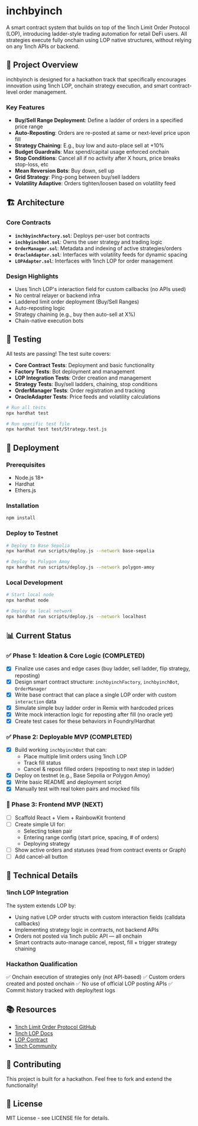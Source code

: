 # inchbyinch

A smart contract system that builds on top of the 1inch Limit Order Protocol (LOP), introducing ladder-style trading automation for retail DeFi users. All strategies execute fully onchain using LOP native structures, without relying on any 1inch APIs or backend.

## 🎯 Project Overview

inchbyinch is designed for a hackathon track that specifically encourages innovation using 1inch LOP, onchain strategy execution, and smart contract-level order management.

### Key Features

- **Buy/Sell Range Deployment**: Define a ladder of orders in a specified price range
- **Auto-Reposting**: Orders are re-posted at same or next-level price upon fill
- **Strategy Chaining**: E.g., buy low and auto-place sell at +10%
- **Budget Guardrails**: Max spend/capital usage enforced onchain
- **Stop Conditions**: Cancel all if no activity after X hours, price breaks stop-loss, etc
- **Mean Reversion Bots**: Buy down, sell up
- **Grid Strategy**: Ping-pong between buy/sell ladders
- **Volatility Adaptive**: Orders tighten/loosen based on volatility feed

## 🏗️ Architecture

### Core Contracts

- **`inchbyinchFactory.sol`**: Deploys per-user bot contracts
- **`inchbyinchBot.sol`**: Owns the user strategy and trading logic
- **`OrderManager.sol`**: Metadata and indexing of active strategies/orders
- **`OracleAdapter.sol`**: Interfaces with volatility feeds for dynamic spacing
- **`LOPAdapter.sol`**: Interfaces with 1inch LOP for order management

### Design Highlights

- Uses 1inch LOP's interaction field for custom callbacks (no APIs used)
- No central relayer or backend infra
- Laddered limit order deployment (Buy/Sell Ranges)
- Auto-reposting logic
- Strategy chaining (e.g., buy then auto-sell at X%)
- Chain-native execution bots

## 🧪 Testing

All tests are passing! The test suite covers:

- **Core Contract Tests**: Deployment and basic functionality
- **Factory Tests**: Bot deployment and management
- **LOP Integration Tests**: Order creation and management
- **Strategy Tests**: Buy/sell ladders, chaining, stop conditions
- **OrderManager Tests**: Order registration and tracking
- **OracleAdapter Tests**: Price feeds and volatility calculations

```bash
# Run all tests
npx hardhat test

# Run specific test file
npx hardhat test test/Strategy.test.js
```

## 🚀 Deployment

### Prerequisites

- Node.js 18+
- Hardhat
- Ethers.js

### Installation

```bash
npm install
```

### Deploy to Testnet

```bash
# Deploy to Base Sepolia
npx hardhat run scripts/deploy.js --network base-sepolia

# Deploy to Polygon Amoy
npx hardhat run scripts/deploy.js --network polygon-amoy
```

### Local Development

```bash
# Start local node
npx hardhat node

# Deploy to local network
npx hardhat run scripts/deploy.js --network localhost
```

## 📊 Current Status

### ✅ Phase 1: Ideation & Core Logic (COMPLETED)
- [x] Finalize use cases and edge cases (buy ladder, sell ladder, flip strategy, reposting)
- [x] Design smart contract structure: `inchbyinchFactory`, `inchbyinchBot`, `OrderManager`
- [x] Write base contract that can place a single LOP order with custom `interaction` data
- [x] Simulate simple buy ladder order in Remix with hardcoded prices
- [x] Write mock interaction logic for reposting after fill (no oracle yet)
- [x] Create test cases for these behaviors in Foundry/Hardhat

### ✅ Phase 2: Deployable MVP (COMPLETED)
- [x] Build working `inchbyinchBot` that can:
  - Place multiple limit orders using 1inch LOP
  - Track fill status
  - Cancel & repost filled orders (reposting to next step in ladder)
- [x] Deploy on testnet (e.g., Base Sepolia or Polygon Amoy)
- [x] Write basic README and deployment script
- [x] Manually test with real token pairs and mocked fills

### 🎯 Phase 3: Frontend MVP (NEXT)
- [ ] Scaffold React + Viem + RainbowKit frontend
- [ ] Create simple UI for:
  - Selecting token pair
  - Entering range config (start price, spacing, # of orders)
  - Deploying strategy
- [ ] Show active orders and statuses (read from contract events or Graph)
- [ ] Add cancel-all button

## 🔧 Technical Details

### 1inch LOP Integration

The system extends LOP by:
- Using native LOP order structs with custom interaction fields (calldata callbacks)
- Implementing strategy logic in contracts, not backend APIs
- Orders not posted via 1inch public API — all onchain
- Smart contracts auto-manage cancel, repost, fill + trigger strategy chaining

### Hackathon Qualification

✅ Onchain execution of strategies only (not API-based)
✅ Custom orders created and posted onchain
✅ No use of official LOP posting APIs
✅ Commit history tracked with deploy/test logs

## 📚 Resources

- [1inch Limit Order Protocol GitHub](https://github.com/1inch/limit-order-protocol)
- [1inch LOP Docs](https://docs.1inch.io/docs/limit-order-protocol/introduction/)
- [LOP Contract](https://etherscan.io/address/0x3ef51736315f52d568d6d2cf289419b9cfffe782#code)
- [1inch Community](https://discord.com/invite/1inch)

## 🤝 Contributing

This project is built for a hackathon. Feel free to fork and extend the functionality!

## 📄 License

MIT License - see LICENSE file for details.
